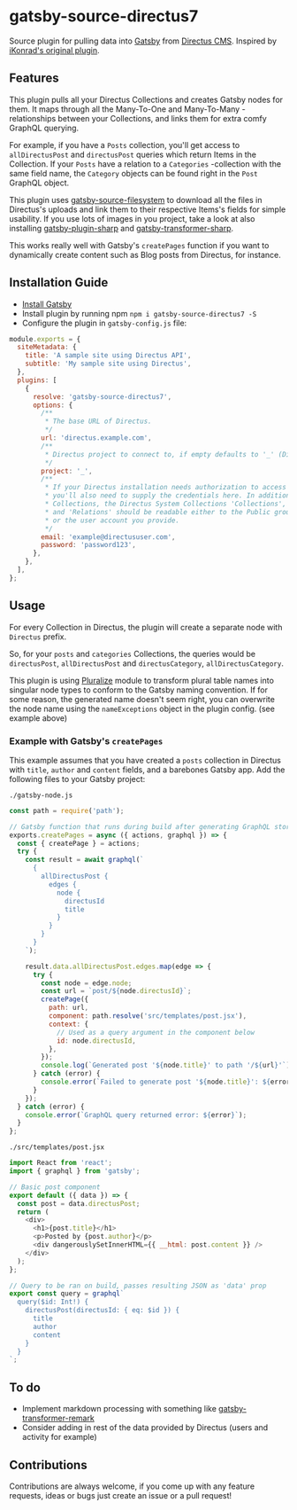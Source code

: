 # gatsby-source-directus7

Source plugin for pulling data into [Gatsby](https://github.com/gatsbyjs) from [Directus CMS](https://getdirectus.com/). Inspired by [iKonrad's original plugin](https://github.com/iKonrad/gatsby-source-directus/).

## Features

This plugin pulls all your Directus Collections and creates Gatsby nodes for them. It maps through all the Many-To-One and Many-To-Many -relationships between your Collections, and links them for extra comfy GraphQL querying.

For example, if you have a `Posts` collection, you'll get access to `allDirectusPost` and `directusPost` queries which return Items in the Collection. If your `Posts` have a relation to a `Categories` -collection with the same field name, the `Category` objects can be found right in the `Post` GraphQL object.

This plugin uses [gatsby-source-filesystem](https://www.gatsbyjs.org/packages/gatsby-source-filesystem/) to download all the files in Directus's uploads and link them to their respective Items's fields for simple usability. If you use lots of images in you project, take a look at also installing [gatsby-plugin-sharp](https://www.gatsbyjs.org/packages/gatsby-plugin-sharp/) and [gatsby-transformer-sharp](https://www.gatsbyjs.org/packages/gatsby-transformer-sharp/).

This works really well with Gatsby's `createPages` function if you want to dynamically create content such as Blog posts from Directus, for instance.

## Installation Guide

- [Install Gatsby](https://www.gatsbyjs.org/docs/)
- Install plugin by running npm `npm i gatsby-source-directus7 -S`
- Configure the plugin in `gatsby-config.js` file:

```javascript
module.exports = {
  siteMetadata: {
    title: 'A sample site using Directus API',
    subtitle: 'My sample site using Directus',
  },
  plugins: [
    {
      resolve: 'gatsby-source-directus7',
      options: {
        /**
         * The base URL of Directus.
         */
        url: 'directus.example.com',
        /**
         * Directus project to connect to, if empty defaults to '_' (Directus's default project name).
         */
        project: '_',
        /**
         * If your Directus installation needs authorization to access the required api,
         * you'll also need to supply the credentials here. In addition to your own
         * Collections, the Directus System Collections 'Collections', 'Files'
         * and 'Relations' should be readable either to the Public group
         * or the user account you provide.
         */
        email: 'example@directususer.com',
        password: 'password123',
      },
    },
  ],
};
```

## Usage

For every Collection in Directus, the plugin will create a separate node with `Directus` prefix.

So, for your `posts` and `categories` Collections, the queries would be `directusPost`, `allDirectusPost` and `directusCategory`, `allDirectusCategory`.

This plugin is using [Pluralize](https://github.com/blakeembrey/pluralize) module to transform plural table names into singular node types to conform to the Gatsby naming convention.
If for some reason, the generated name doesn't seem right, you can overwrite the node name using the `nameExceptions` object in the plugin config. (see example above)

### Example with Gatsby's `createPages`

This example assumes that you have created a `posts` collection in Directus with `title`, `author` and `content` fields, and a barebones Gatsby app. Add the following files to your Gatsby project:

`./gatsby-node.js`

```javascript
const path = require('path');

// Gatsby function that runs during build after generating GraphQL store
exports.createPages = async ({ actions, graphql }) => {
  const { createPage } = actions;
  try {
    const result = await graphql(`
      {
        allDirectusPost {
          edges {
            node {
              directusId
              title
            }
          }
        }
      }
    `);

    result.data.allDirectusPost.edges.map(edge => {
      try {
        const node = edge.node;
        const url = `post/${node.directusId}`;
        createPage({
          path: url,
          component: path.resolve('src/templates/post.jsx'),
          context: {
            // Used as a query argument in the component below
            id: node.directusId,
          },
        });
        console.log(`Generated post '${node.title}' to path '/${url}'`);
      } catch (error) {
        console.error(`Failed to generate post '${node.title}': ${error}`);
      }
    });
  } catch (error) {
    console.error(`GraphQL query returned error: ${error}`);
  }
};
```

`./src/templates/post.jsx`

```javascript
import React from 'react';
import { graphql } from 'gatsby';

// Basic post component
export default ({ data }) => {
  const post = data.directusPost;
  return (
    <div>
      <h1>{post.title}</h1>
      <p>Posted by {post.author}</p>
      <div dangerouslySetInnerHTML={{ __html: post.content }} />
    </div>
  );
};

// Query to be ran on build, passes resulting JSON as 'data' prop
export const query = graphql`
  query($id: Int!) {
    directusPost(directusId: { eq: $id }) {
      title
      author
      content
    }
  }
`;
```

## To do

- Implement markdown processing with something like [gatsby-transformer-remark](https://www.gatsbyjs.org/packages/gatsby-transformer-remark/)
- Consider adding in rest of the data provided by Directus (users and activity for example)

## Contributions

Contributions are always welcome, if you come up with any feature requests, ideas or bugs just create an issue or a pull request!
